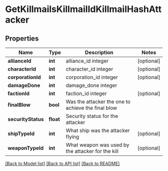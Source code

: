 # GetKillmailsKillmailIdKillmailHashAttacker

## Properties
Name | Type | Description | Notes
------------ | ------------- | ------------- | -------------
**allianceId** | **int** | alliance_id integer | [optional] 
**characterId** | **int** | character_id integer | [optional] 
**corporationId** | **int** | corporation_id integer | [optional] 
**damageDone** | **int** | damage_done integer | 
**factionId** | **int** | faction_id integer | [optional] 
**finalBlow** | **bool** | Was the attacker the one to achieve the final blow | 
**securityStatus** | **float** | Security status for the attacker | 
**shipTypeId** | **int** | What ship was the attacker flying | [optional] 
**weaponTypeId** | **int** | What weapon was used by the attacker for the kill | [optional] 

[[Back to Model list]](../README.md#documentation-for-models) [[Back to API list]](../README.md#documentation-for-api-endpoints) [[Back to README]](../README.md)


